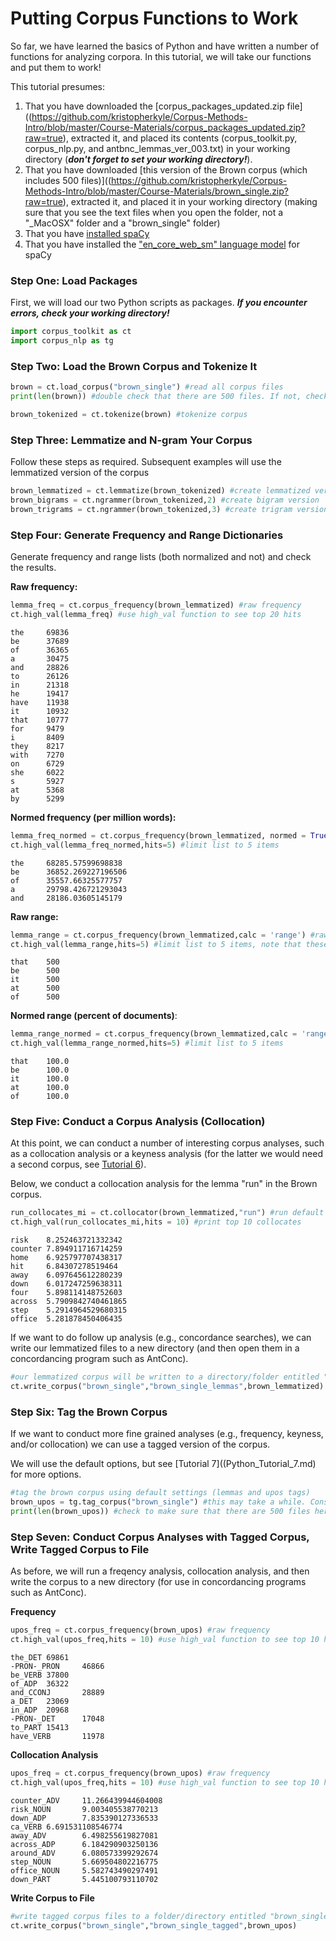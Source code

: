# Putting Corpus Functions to Work

So far, we have learned the basics of Python and have written a number of functions for analyzing corpora. In this tutorial, we will take our functions and put them to work!

This tutorial presumes:
1. That you have downloaded the [corpus_packages_updated.zip file]((https://github.com/kristopherkyle/Corpus-Methods-Intro/blob/master/Course-Materials/corpus_packages_updated.zip?raw=true), extracted it, and placed its contents (corpus_toolkit.py, corpus_nlp.py, and antbnc_lemmas_ver_003.txt) in your working directory (**_don't forget to set your working directory!_**).
2. That you have downloaded [this version of the Brown corpus (which includes 500 files)]((https://github.com/kristopherkyle/Corpus-Methods-Intro/blob/master/Course-Materials/brown_single.zip?raw=true), extracted it, and placed it in your working directory (making sure that you see the text files when you open the folder, not a "_MacOSX" folder and a "brown_single" folder)
3. That you have [installed spaCy](https://spacy.io/usage)
4. That you have installed the ["en_core_web_sm" language model](https://spacy.io/usage/models) for spaCy

### Step One: Load Packages
First, we will load our two Python scripts as packages. **_If you encounter errors, check your working directory!_**

```python
import corpus_toolkit as ct
import corpus_nlp as tg
```

### Step Two: Load the Brown Corpus and Tokenize It

```python
brown = ct.load_corpus("brown_single") #read all corpus files
print(len(brown)) #double check that there are 500 files. If not, check your directory (see point 2 above) and check your directory name

brown_tokenized = ct.tokenize(brown) #tokenize corpus
```
### Step Three: Lemmatize and N-gram Your Corpus
Follow these steps as required. Subsequent examples will use the lemmatized version of the corpus
```python
brown_lemmatized = ct.lemmatize(brown_tokenized) #create lemmatized version of the text
brown_bigrams = ct.ngrammer(brown_tokenized,2) #create bigram version
brown_trigrams = ct.ngrammer(brown_tokenized,3) #create trigram version

```
### Step Four: Generate Frequency and Range Dictionaries
Generate frequency and range lists (both normalized and not) and check the results.

__Raw frequency:__
```python
lemma_freq = ct.corpus_frequency(brown_lemmatized) #raw frequency
ct.high_val(lemma_freq) #use high_val function to see top 20 hits
```
```
the     69836
be      37689
of      36365
a       30475
and     28826
to      26126
in      21318
he      19417
have    11938
it      10932
that    10777
for     9479
i       8409
they    8217
with    7270
on      6729
she     6022
s       5927
at      5368
by      5299
```
__Normed frequency (per million words):__
```python
lemma_freq_normed = ct.corpus_frequency(brown_lemmatized, normed = True) #raw frequency
ct.high_val(lemma_freq_normed,hits=5) #limit list to 5 items
```
```
the     68285.57599698838
be      36852.269227196506
of      35557.66325577757
a       29798.426721293043
and     28186.03605145179
```
__Raw range:__
```python
lemma_range = ct.corpus_frequency(brown_lemmatized,calc = 'range') #raw frequency
ct.high_val(lemma_range,hits=5) #limit list to 5 items, note that these items occur in all 500 texts
```
```
that    500
be      500
it      500
at      500
of      500
```
__Normed range (percent of documents)__:
```python
lemma_range_normed = ct.corpus_frequency(brown_lemmatized,calc = 'range', normed = True) #raw frequency
ct.high_val(lemma_range_normed,hits=5) #limit list to 5 items
```
```
that    100.0
be      100.0
it      100.0
at      100.0
of      100.0
```
### Step Five: Conduct a Corpus Analysis (Collocation)
At this point, we can conduct a number of interesting corpus analyses, such as a collocation analysis or a keyness analysis (for the latter we would need a second corpus, see [Tutorial 6](Python_Tutorial_6.md)).

Below, we conduct a collocation analysis for the lemma "run" in the Brown corpus.

```python
run_collocates_mi = ct.collocator(brown_lemmatized,"run") #run default collocate analysis
ct.high_val(run_collocates_mi,hits = 10) #print top 10 collocates

```

```
risk    8.252463721332342
counter 7.894911716714259
home    6.925797707438317
hit     6.84307278519464
away    6.097645612280239
down    6.017247259638311
four    5.898114148752603
across  5.7909842740461865
step    5.2914964529680315
office  5.281878450406435
```

If we want to do follow up analysis (e.g., concordance searches), we can write our lemmatized files to a new directory (and then open them in a concordancing program such as AntConc).

```python
#our lemmatized corpus will be written to a directory/folder entitled "brown_single_lemmas" in our working directory
ct.write_corpus("brown_single","brown_single_lemmas",brown_lemmatized)
```

### Step Six: Tag the Brown Corpus

If we want to conduct more fine grained analyses (e.g., frequency, keyness, and/or collocation) we can use a tagged version of the corpus.

We will use the default options, but see [Tutorial 7]((Python_Tutorial_7.md) for more options.

```python
#tag the brown corpus using default settings (lemmas and upos tags)
brown_upos = tg.tag_corpus("brown_single") #this may take a while. Consider getting some coffee!
print(len(brown_upos)) #check to make sure that there are 500 files here! Otherwise, there is a problem with your directory name OR your working directory!
```

### Step Seven: Conduct Corpus Analyses with Tagged Corpus, Write Tagged Corpus to File

As before, we will run a freqency analysis, collocation analysis, and then write the corpus to a new directory (for use in concordancing programs such as AntConc).

__Frequency__
```python
upos_freq = ct.corpus_frequency(brown_upos) #raw frequency
ct.high_val(upos_freq,hits = 10) #use high_val function to see top 10 hits
```

```
the_DET 69861
-PRON-_PRON     46866
be_VERB 37800
of_ADP  36322
and_CCONJ       28889
a_DET   23069
in_ADP  20968
-PRON-_DET      17048
to_PART 15413
have_VERB       11978
```

__Collocation Analysis__
```python
upos_freq = ct.corpus_frequency(brown_upos) #raw frequency
ct.high_val(upos_freq,hits = 10) #use high_val function to see top 10 hits
```

```
counter_ADV     11.266439944604008
risk_NOUN       9.003405538770213
down_ADP        7.835390127336533
ca_VERB 6.691531108546774
away_ADV        6.498255619827081
across_ADP      6.184290903250136
around_ADV      6.080573399292674
step_NOUN       5.669504802216775
office_NOUN     5.582743490297491
down_PART       5.445100793110702
```

__Write Corpus to File__
```python
#write tagged corpus files to a folder/directory entitled "brown_single_tagged"
ct.write_corpus("brown_single","brown_single_tagged",brown_upos)
```
